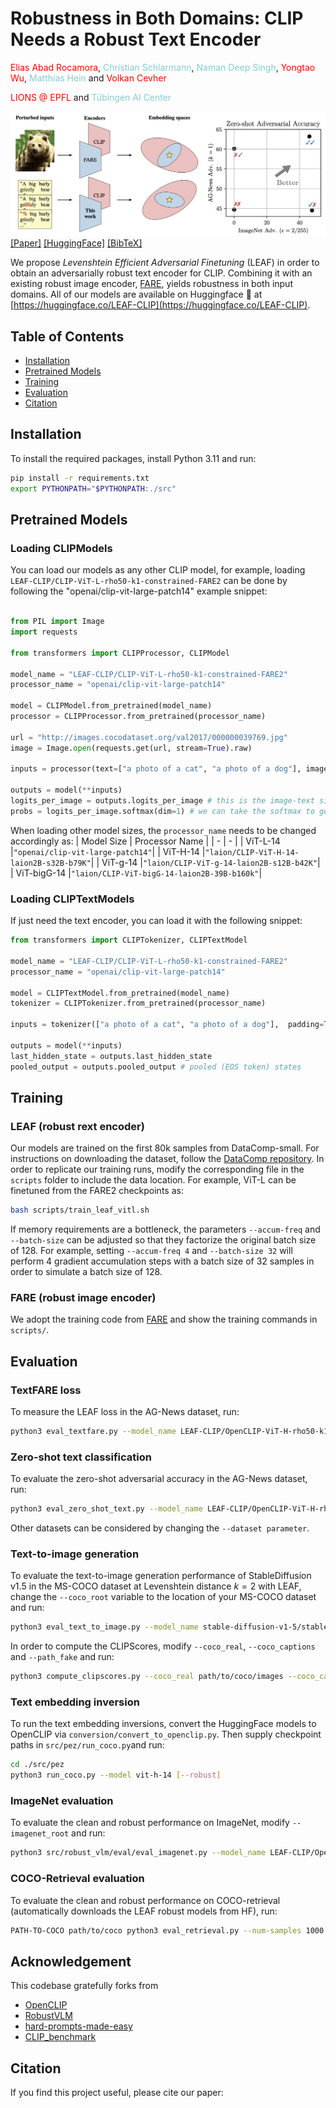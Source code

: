 # Robustness in Both Domains: CLIP Needs a Robust Text Encoder

<span style="color:rgb(255, 0, 0);">Elias Abad Rocamora</span>,  <span style="color:rgb(133 203 210);">Christian Schlarmann</span>, <span style="color:rgb(133 203 210);">Naman Deep Singh</span>, <span style="color:rgb(255, 0, 0);">Yongtao Wu</span>, <span style="color:rgb(133 203 210);">Matthias Hein</span> and <span style="color:rgb(255, 0, 0);">Volkan Cevher</span>

<span style="color:rgb(255, 0, 0);">LIONS @ EPFL</span> and <span style="color:rgb(133 203 210);">Tübingen AI Center</span>

![](assets/teaser.png)
[[Paper]](TODO) [[HuggingFace]](https://huggingface.co/LEAF-CLIP) [[BibTeX]](#citation) 

We propose _Levenshtein Efficient Adversarial Finetuning_ (LEAF) in order to obtain an adversarially robust text encoder for CLIP. Combining it with an existing robust image encoder, [FARE](https://github.com/chs20/RobustVLM), yields robustness in both input domains.
All of our models are available on Huggingface 🤗 at [https://huggingface.co/LEAF-CLIP](https://huggingface.co/LEAF-CLIP).

## Table of Contents
- [Installation](#installation)
- [Pretrained Models](#pretrained-models)
- [Training](#training)
- [Evaluation](#evaluation)
- [Citation](#citation)

## Installation
To install the required packages, install Python 3.11 and run:
```bash
pip install -r requirements.txt
export PYTHONPATH="$PYTHONPATH:./src"
```

## Pretrained Models
### Loading CLIPModels

You can load our models as any other CLIP model, for example, loading `LEAF-CLIP/CLIP-ViT-L-rho50-k1-constrained-FARE2` can be done by following the "openai/clip-vit-large-patch14" example snippet:

```python

from PIL import Image
import requests

from transformers import CLIPProcessor, CLIPModel

model_name = "LEAF-CLIP/CLIP-ViT-L-rho50-k1-constrained-FARE2"
processor_name = "openai/clip-vit-large-patch14"

model = CLIPModel.from_pretrained(model_name)
processor = CLIPProcessor.from_pretrained(processor_name)

url = "http://images.cocodataset.org/val2017/000000039769.jpg"
image = Image.open(requests.get(url, stream=True).raw)

inputs = processor(text=["a photo of a cat", "a photo of a dog"], images=image, return_tensors="pt", padding=True)

outputs = model(**inputs)
logits_per_image = outputs.logits_per_image # this is the image-text similarity score
probs = logits_per_image.softmax(dim=1) # we can take the softmax to get the label probabilities


```

When loading other model sizes, the `processor_name` needs to be changed accordingly as:
| Model Size | Processor Name |
|     -      |       -        |
| ViT-L-14   |`"openai/clip-vit-large-patch14"`|
| ViT-H-14   |`"laion/CLIP-ViT-H-14-laion2B-s32B-b79K"`|
| ViT-g-14   |`"laion/CLIP-ViT-g-14-laion2B-s12B-b42K"`|
| ViT-bigG-14   |`"laion/CLIP-ViT-bigG-14-laion2B-39B-b160k"`|

### Loading CLIPTextModels

If just need the text encoder, you can load it with the following snippet:

```python
from transformers import CLIPTokenizer, CLIPTextModel

model_name = "LEAF-CLIP/CLIP-ViT-L-rho50-k1-constrained-FARE2"
processor_name = "openai/clip-vit-large-patch14"

model = CLIPTextModel.from_pretrained(model_name)
tokenizer = CLIPTokenizer.from_pretrained(processor_name)

inputs = tokenizer(["a photo of a cat", "a photo of a dog"],  padding=True, return_tensors="pt")

outputs = model(**inputs)
last_hidden_state = outputs.last_hidden_state
pooled_output = outputs.pooled_output # pooled (EOS token) states
```

## Training

### LEAF (robust rext encoder)

Our models are trained on the first 80k samples from DataComp-small. For instructions on downloading the dataset, follow the [DataComp repository](https://github.com/mlfoundations/datacomp). In order to replicate our training runs, modify the corresponding file in the `scripts` folder to include the data location. For example, ViT-L can be finetuned from the FARE2 checkpoints as:

```bash
bash scripts/train_leaf_vitl.sh
```
If memory requirements are a bottleneck, the parameters `--accum-freq` and `--batch-size` can be adjusted so that they factorize the original batch size of 128. For example, setting `--accum-freq 4` and `--batch-size 32` will perform 4 gradient accumulation steps with a batch size of 32 samples in order to simulate a batch size of 128.

### FARE (robust image encoder)
We adopt the training code from [FARE](https://github.com/chs20/RobustVLM) and show the training commands in `scripts/`.


## Evaluation

### TextFARE loss

To measure the LEAF loss in the AG-News dataset, run:

```bash
python3 eval_textfare.py --model_name LEAF-CLIP/OpenCLIP-ViT-H-rho50-k1-constrained-FARE2
```

### Zero-shot text classification

To evaluate the zero-shot adversarial accuracy in the AG-News dataset, run:

```bash
python3 eval_zero_shot_text.py --model_name LEAF-CLIP/OpenCLIP-ViT-H-rho50-k1-constrained-FARE2
```
Other datasets can be considered by changing the `--dataset parameter`.

### Text-to-image generation

To evaluate the text-to-image generation performance of StableDiffusion v1.5 in the MS-COCO dataset at Levenshtein distance $k=2$ with LEAF, change the `--coco_root` variable to the location of your MS-COCO dataset and run:

```bash
python3 eval_text_to_image.py --model_name stable-diffusion-v1-5/stable-diffusion-v1-5 --batch_size 10 --adv --constrain --k 2 --text_encoder_name LEAF-CLIP/CLIP-ViT-L-rho50-k1-constrained-FARE2 --coco_root path/to/coco/root
```
In order to compute the CLIPScores, modify `--coco_real`, `--coco_captions` and `--path_fake` and run:

```bash
python3 compute_clipscores.py --coco_real path/to/coco/images --coco_captions path/to/coco/captions.json --path_fake path/to/generated_images
```

### Text embedding inversion
To run the text embedding inversions, convert the HuggingFace models to OpenCLIP via `conversion/convert_to_openclip.py`. Then supply checkpoint paths in `src/pez/run_coco.py`and run:
```bash
cd ./src/pez
python3 run_coco.py --model vit-h-14 [--robust]
```

### ImageNet evaluation
To evaluate the clean and robust performance on ImageNet, modify `--imagenet_root` and run:
```bash
python3 src/robust_vlm/eval/eval_imagenet.py --model_name LEAF-CLIP/OpenCLIP-ViT-H-rho50-k1-constrained-FARE2 --norm linf --eps 2 --imagenet_root path/to/imagenet
```

### COCO-Retrieval evaluation
To evaluate the clean and robust performance on COCO-retrieval (automatically downloads the LEAF robust models from HF), run:
```bash
PATH-TO-COCO path/to/coco python3 eval_retrieval.py --num-samples 1000 --model-name 'ViT-L-14' 
```


## Acknowledgement
This codebase gratefully forks from 
- [OpenCLIP](https://github.com/mlfoundations/open_clip)
- [RobustVLM](https://github.com/chs20/RobustVLM)
- [hard-prompts-made-easy](https://github.com/YuxinWenRick/hard-prompts-made-easy)
- [CLIP_benchmark](https://github.com/LAION-AI/CLIP_benchmark)

## Citation
If you find this project useful, please cite our paper:
```bibtex
```
